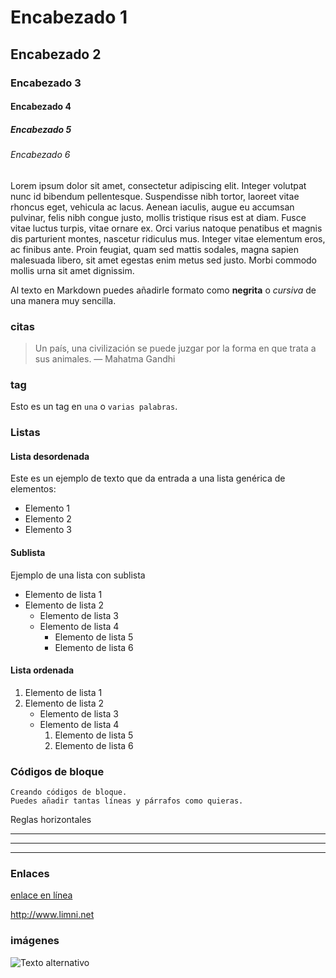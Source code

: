 # Encabezado 1
## Encabezado 2
### Encabezado 3
#### Encabezado 4
##### Encabezado 5
###### Encabezado 6

Lorem ipsum dolor sit amet, consectetur adipiscing elit. Integer volutpat nunc id bibendum pellentesque. Suspendisse nibh tortor, laoreet vitae rhoncus eget, vehicula ac lacus. Aenean iaculis, augue eu accumsan pulvinar, felis nibh congue justo, mollis tristique risus est at diam. Fusce vitae luctus turpis, vitae ornare ex. Orci varius natoque penatibus et magnis dis parturient montes, nascetur ridiculus mus. Integer vitae elementum eros, ac finibus ante. Proin feugiat, quam sed mattis sodales, magna sapien malesuada libero, sit amet egestas enim metus sed justo. Morbi commodo mollis urna sit amet dignissim.


Al texto en Markdown puedes añadirle formato como **negrita** o *cursiva* de una manera muy sencilla.

### citas

> Un país, una civilización se puede juzgar por la forma en que trata a sus animales.  — Mahatma Gandhi

### tag

Esto es un tag en `una` o `varias palabras`.

### Listas

#### Lista desordenada
Este es un ejemplo de texto que da entrada a una lista genérica de elementos:

- Elemento 1
- Elemento 2
- Elemento 3

#### Sublista
Ejemplo de una lista con sublista

- Elemento de lista 1
- Elemento de lista 2
    - Elemento de lista 3
    - Elemento de lista 4
        - Elemento de lista 5
        - Elemento de lista 6

#### Lista ordenada

1. Elemento de lista 1
2.  Elemento de lista 2
    - Elemento de lista 3
    - Elemento de lista 4
        1. Elemento de lista 5
        2. Elemento de lista 6

### Códigos de bloque

~~~
Creando códigos de bloque.
Puedes añadir tantas líneas y párrafos como quieras.  
~~~

Reglas horizontales

***
---
___

### Enlaces

[enlace en línea](http://www.limni.net)

<http://www.limni.net>

### imágenes

![Texto alternativo](http://lorempixel.com/400/200/sports/)
